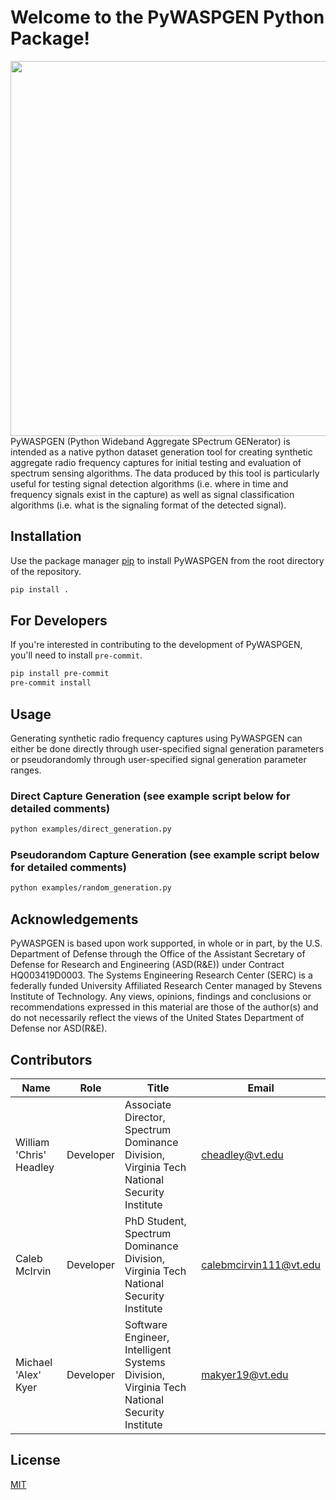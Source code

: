 # Welcome to the PyWASPGEN Python Package!
<img src="https://github.com/user-attachments/assets/ba1642ed-5193-4b99-bf99-048c6f5cec9c" align="right" width="600px"/>

PyWASPGEN (Python Wideband Aggregate SPectrum GENerator) is intended as a native python dataset generation tool for creating synthetic aggregate radio frequency captures for initial testing and evaluation of spectrum sensing algorithms. The data produced by this tool is particularly useful for testing signal detection algorithms (i.e. where in time and frequency signals exist in the capture) as well as signal classification algorithms (i.e. what is the signaling format of the detected signal).

## Installation
Use the package manager [pip](https://pip.pypa.io/en/stable/) to install PyWASPGEN from the root directory of the repository.

```bash
pip install .
```

## For Developers
If you're interested in contributing to the development of PyWASPGEN, you'll need to install `pre-commit`.

```bash
pip install pre-commit
pre-commit install
```

## Usage
Generating synthetic radio frequency captures using PyWASPGEN can either be done directly through user-specified signal generation parameters or pseudorandomly through user-specified signal generation parameter ranges.

### Direct Capture Generation (see example script below for detailed comments)
```bash
python examples/direct_generation.py
```

### Pseudorandom Capture Generation (see example script below for detailed comments)
```bash
python examples/random_generation.py
```
## Acknowledgements
PyWASPGEN is based upon work supported, in whole or in part, by the U.S. Department of Defense through the Office of the Assistant Secretary of Defense for Research and Engineering (ASD(R&E)) under Contract HQ003419D0003. The Systems Engineering Research Center (SERC) is a federally funded University Affiliated Research Center managed by Stevens Institute of Technology. Any views, opinions, findings and conclusions or recommendations expressed in this material are those of the author(s) and do not necessarily reflect the views of the United States Department of Defense nor ASD(R&E).

## Contributors
| Name | Role | Title | Email |
| ---- | ---- | ----- | ----- |
| William 'Chris' Headley | Developer | Associate Director, Spectrum Dominance Division, Virginia Tech National Security Institute | cheadley@vt.edu |
| Caleb McIrvin | Developer | PhD Student, Spectrum Dominance Division, Virginia Tech National Security Institute | calebmcirvin111@vt.edu |
| Michael 'Alex' Kyer | Developer | Software Engineer, Intelligent Systems Division, Virginia Tech National Security Institute | makyer19@vt.edu |

## License
[MIT](https://choosealicense.com/licenses/mit/)
